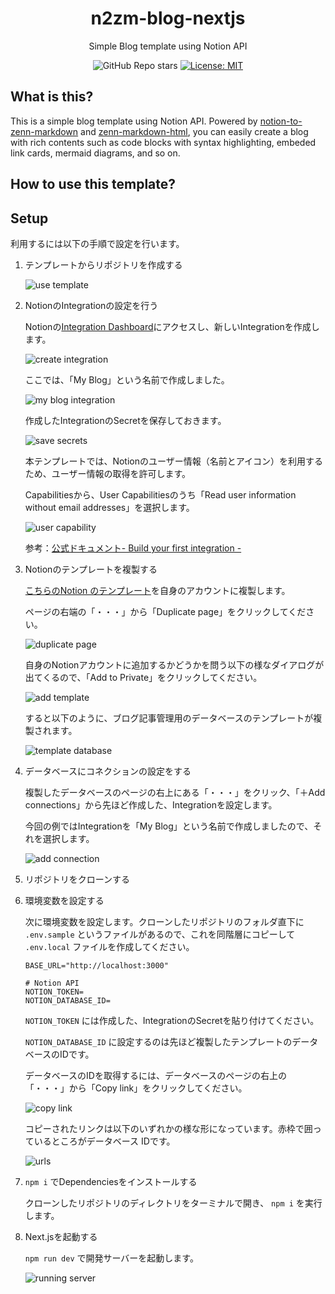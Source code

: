 <div align="center">
    <h1>n2zm-blog-nextjs</h1>
    <p>Simple Blog template using Notion API</p>

![GitHub Repo stars](https://img.shields.io/github/stars/KOHSUK/n2zm-blog-nextjs)
[![License: MIT](https://img.shields.io/badge/License-MIT-yellow.svg)](https://opensource.org/licenses/MIT)

</div>

## What is this?

This is a simple blog template using Notion API.
Powered by [notion-to-zenn-markdown](https://github.com/KOHSUK/notion-to-zenn-md) and [zenn-markdown-html](https://github.com/zenn-dev/zenn-editor), you can easily create a blog with rich contents such as code blocks with syntax highlighting, embeded link cards, mermaid diagrams, and so on.

## How to use this template?

## Setup

利用するには以下の手順で設定を行います。

1. テンプレートからリポジトリを作成する

   ![use template](/assets/images/use-template.png)

2. NotionのIntegrationの設定を行う

   Notionの[Integration Dashboard](https://www.notion.com/my-integrations)にアクセスし、新しいIntegrationを作成します。

   ![create integration](/assets/images/create-integration.png)

   ここでは、「My Blog」という名前で作成しました。

   ![my blog integration](/assets/images/my-blog-integration.png)

   作成したIntegrationのSecretを保存しておきます。

   ![save secrets](/assets/images/save-secrets.png)

   本テンプレートでは、Notionのユーザー情報（名前とアイコン）を利用するため、ユーザー情報の取得を許可します。

   Capabilitiesから、User Capabilitiesのうち「Read user information without email addresses」を選択します。

   ![user capability](/assets/images/user-capability.png)

   参考：[公式ドキュメント- Build your first integration - ](https://developers.notion.com/docs/create-a-notion-integration)

3. Notionのテンプレートを複製する

   [こちらのNotion のテンプレート](https://kosuke-kihara.notion.site/b9121b4b2e234370815facbd5b6d50da?v=0a2505824ce441dfb42632dbe14bcc0a&pvs=4)を自身のアカウントに複製します。

   ページの右端の「・・・」から「Duplicate page」をクリックしてください。

   ![duplicate page](/assets/images/duplicate-page.png)

   自身のNotionアカウントに追加するかどうかを問う以下の様なダイアログが出てくるので、「Add to Private」をクリックしてください。

   ![add template](/assets/images/add-template.png)

   すると以下のように、ブログ記事管理用のデータベースのテンプレートが複製されます。

   ![template database](/assets/images/template-database.png)

4. データベースにコネクションの設定をする

   複製したデータベースのページの右上にある「・・・」をクリック、「＋Add connections」から先ほど作成した、Integrationを設定します。

   今回の例ではIntegrationを「My Blog」という名前で作成しましたので、それを選択します。

   ![add connection](/assets/images/add-connection.png)

5. リポジトリをクローンする
6. 環境変数を設定する

   次に環境変数を設定します。クローンしたリポジトリのフォルダ直下に `.env.sample` というファイルがあるので、これを同階層にコピーして `.env.local` ファイルを作成してください。

   ```text
   BASE_URL="http://localhost:3000"

   # Notion API
   NOTION_TOKEN=
   NOTION_DATABASE_ID=
   ```

   `NOTION_TOKEN` には作成した、IntegrationのSecretを貼り付けてください。

   `NOTION_DATABASE_ID` に設定するのは先ほど複製したテンプレートのデータベースのIDです。

   データベースのIDを取得するには、データベースのページの右上の「・・・」から「Copy link」をクリックしてください。

   ![copy link](/assets/images/copy-link.png)

   コピーされたリンクは以下のいずれかの様な形になっています。赤枠で囲っているところがデータベース IDです。

   ![urls](/assets/images/urls.png)

7. `npm i` でDependenciesをインストールする

   クローンしたリポジトリのディレクトリをターミナルで開き、 `npm i` を実行します。

8. Next.jsを起動する

   `npm run dev` で開発サーバーを起動します。

   ![running server](/assets/images/runnning-server.png)
